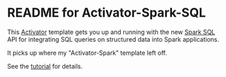 # README for Activator-Spark-SQL

This [Activator](http://typesafe.com/activator) template gets you up and running with the new [Spark SQL](http://spark.apache.org/docs/latest/sql-programming-guide.html) API for integrating SQL queries on structured data into Spark applications.

It picks up where my "Activator-Spark" template left off.

See the [tutorial](tutorial/README.md) for details.
